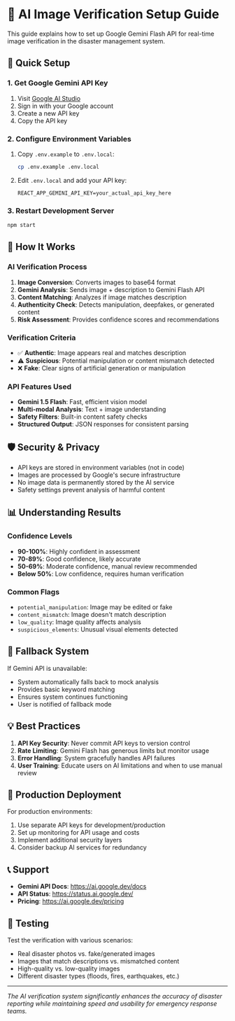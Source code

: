 # 🤖 AI Image Verification Setup Guide

This guide explains how to set up Google Gemini Flash API for real-time image verification in the disaster management system.

## 🚀 Quick Setup

### 1. Get Google Gemini API Key

1. Visit [Google AI Studio](https://makersuite.google.com/app/apikey)
2. Sign in with your Google account
3. Create a new API key
4. Copy the API key

### 2. Configure Environment Variables

1. Copy `.env.example` to `.env.local`:
   ```bash
   cp .env.example .env.local
   ```

2. Edit `.env.local` and add your API key:
   ```env
   REACT_APP_GEMINI_API_KEY=your_actual_api_key_here
   ```

### 3. Restart Development Server

```bash
npm start
```

## 🔧 How It Works

### AI Verification Process

1. **Image Conversion**: Converts images to base64 format
2. **Gemini Analysis**: Sends image + description to Gemini Flash API
3. **Content Matching**: Analyzes if image matches description
4. **Authenticity Check**: Detects manipulation, deepfakes, or generated content
5. **Risk Assessment**: Provides confidence scores and recommendations

### Verification Criteria

- ✅ **Authentic**: Image appears real and matches description
- ⚠️ **Suspicious**: Potential manipulation or content mismatch detected
- ❌ **Fake**: Clear signs of artificial generation or manipulation

### API Features Used

- **Gemini 1.5 Flash**: Fast, efficient vision model
- **Multi-modal Analysis**: Text + image understanding
- **Safety Filters**: Built-in content safety checks
- **Structured Output**: JSON responses for consistent parsing

## 🛡️ Security & Privacy

- API keys are stored in environment variables (not in code)
- Images are processed by Google's secure infrastructure
- No image data is permanently stored by the AI service
- Safety settings prevent analysis of harmful content

## 📊 Understanding Results

### Confidence Levels
- **90-100%**: Highly confident in assessment
- **70-89%**: Good confidence, likely accurate
- **50-69%**: Moderate confidence, manual review recommended
- **Below 50%**: Low confidence, requires human verification

### Common Flags
- `potential_manipulation`: Image may be edited or fake
- `content_mismatch`: Image doesn't match description
- `low_quality`: Image quality affects analysis
- `suspicious_elements`: Unusual visual elements detected

## 🔄 Fallback System

If Gemini API is unavailable:
- System automatically falls back to mock analysis
- Provides basic keyword matching
- Ensures system continues functioning
- User is notified of fallback mode

## 💡 Best Practices

1. **API Key Security**: Never commit API keys to version control
2. **Rate Limiting**: Gemini Flash has generous limits but monitor usage
3. **Error Handling**: System gracefully handles API failures
4. **User Training**: Educate users on AI limitations and when to use manual review

## 🚨 Production Deployment

For production environments:

1. Use separate API keys for development/production
2. Set up monitoring for API usage and costs
3. Implement additional security layers
4. Consider backup AI services for redundancy

## 📞 Support

- **Gemini API Docs**: https://ai.google.dev/docs
- **API Status**: https://status.ai.google.dev/
- **Pricing**: https://ai.google.dev/pricing

## 🧪 Testing

Test the verification with various scenarios:
- Real disaster photos vs. fake/generated images
- Images that match descriptions vs. mismatched content
- High-quality vs. low-quality images
- Different disaster types (floods, fires, earthquakes, etc.)

---

*The AI verification system significantly enhances the accuracy of disaster reporting while maintaining speed and usability for emergency response teams.*
